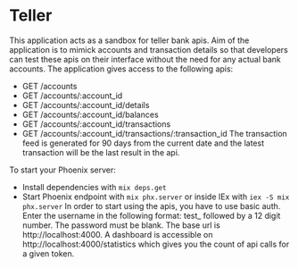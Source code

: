 # Teller

This application acts as a sandbox for teller bank apis. Aim of the application is to mimick accounts and transaction details
so that developers can test these apis on their interface without the need for any actual bank accounts.
The application gives access to the following apis:
  * GET /accounts
  * GET /accounts/:account_id
  * GET /accounts/:account_id/details
  * GET /accounts/:account_id/balances
  * GET /accounts/:account_id/transactions
  * GET /accounts/:account_id/transactions/:transaction_id
The transaction feed is generated for 90 days from the current date and the latest transaction will be the last result in the api.

To start your Phoenix server:

  * Install dependencies with `mix deps.get`
  * Start Phoenix endpoint with `mix phx.server` or inside IEx with `iex -S mix phx.server`
In order to start using the apis, you have to use basic auth. Enter the username in the following format:
test_ followed by a 12 digit number. The password must be blank.
The base url is http://localhost:4000.
A dashboard is accessible on http://localhost:4000/statistics which gives you the count of api calls for a given token.